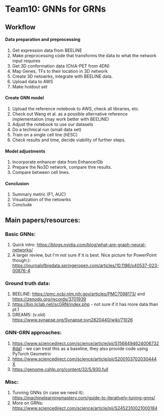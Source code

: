 # Team10: GNNs for GRNs

## Workflow

#### Data preparation and preprocessing

1. Get expression data from BEELINE
2. Make preprocessing code that transforms the data to what the network input requires
3. Get 3D conformation data (ChIA-PET from 4DN)
4. Map Genes, TFs to their location in 3D network
5. Create 3D netowrks, integrate with BEELINE data.
6. Upload data to AWS
7. Make holdout set
   
#### Create GNN model

1. Upload the reference notebook to AWS, check all libraries, etc.
2. Check out Wang et al. as a possible alternative reference implementation (may work better with BEELINE)
3. Adjust the notebook to use our datasets
4. Do a technical run (small data set)
5. Train on a single cell line (hESC)
6. Check results and time, decide viability of further steps.

#### Model adjustments

1. Incorporate enhancer data from EnhancerDb
2. Prepare the No3D network, compare thre results.
3. Compare between cell lines.

#### Conclusion

1. Summary metric (F1, AUC)
2. Visualization of the netowrks
3. Conclude

## Main papers/resources:

### Basic GNNs:
1. Quick intro: https://blogs.nvidia.com/blog/what-are-graph-neural-networks/
2. A larger review, but I'm not sure if it is best. Nice picture for PowerPoint though:): https://journalofbigdata.springeropen.com/articles/10.1186/s40537-023-00876-4

### Ground truth data:
1. BEELINE: https://pmc.ncbi.nlm.nih.gov/articles/PMC7098173/ and https://zenodo.org/records/3701939
2. https://bio.liclab.net/scGRN/index.php - not sure if it has more data than pt.1
3. DREAM5: (v.old) https://www.synapse.org/Synapse:syn2820440/wiki/71026

### GNN-GRN approaches:
1. https://www.sciencedirect.com/science/article/pii/S1568494624006732#da1 - we can treat this as a baseline, they also provide code using PyTorch Geometric
2. https://www.sciencedirect.com/science/article/pii/S200103702030444X
3. https://genome.cshlp.org/content/32/5/930.full

### Misc:
1. Tunning GNNs (in case we need it): https://machinelearningmastery.com/guide-to-iteratively-tuning-gnns/
2. More on GRNs: https://www.sciencedirect.com/science/article/pii/S2452310021000184
